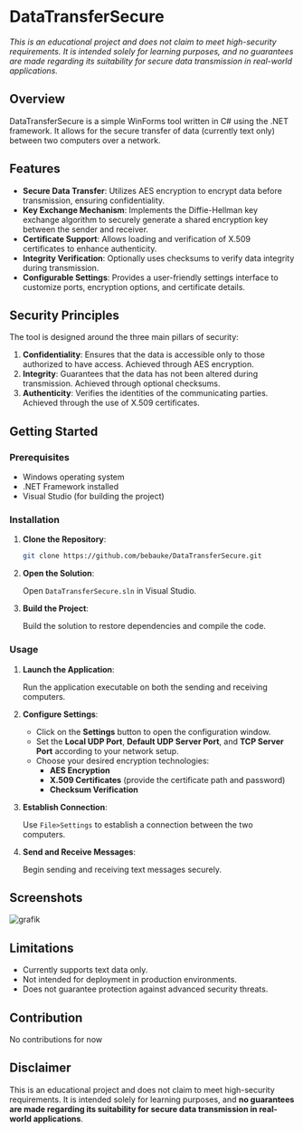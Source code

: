 # DataTransferSecure

*This is an educational project and does not claim to meet high-security requirements. It is intended solely for learning purposes, and no guarantees are made regarding its suitability for secure data transmission in real-world applications.*

## Overview

DataTransferSecure is a simple WinForms tool written in C# using the .NET framework. It allows for the secure transfer of data (currently text only) between two computers over a network.

## Features

- **Secure Data Transfer**: Utilizes AES encryption to encrypt data before transmission, ensuring confidentiality.
- **Key Exchange Mechanism**: Implements the Diffie-Hellman key exchange algorithm to securely generate a shared encryption key between the sender and receiver.
- **Certificate Support**: Allows loading and verification of X.509 certificates to enhance authenticity.
- **Integrity Verification**: Optionally uses checksums to verify data integrity during transmission.
- **Configurable Settings**: Provides a user-friendly settings interface to customize ports, encryption options, and certificate details.

## Security Principles

The tool is designed around the three main pillars of security:

1. **Confidentiality**: Ensures that the data is accessible only to those authorized to have access. Achieved through AES encryption.
2. **Integrity**: Guarantees that the data has not been altered during transmission. Achieved through optional checksums.
3. **Authenticity**: Verifies the identities of the communicating parties. Achieved through the use of X.509 certificates.

## Getting Started

### Prerequisites

- Windows operating system
- .NET Framework installed
- Visual Studio (for building the project)

### Installation

1. **Clone the Repository**:

   ```bash
   git clone https://github.com/bebauke/DataTransferSecure.git
   ```

2. **Open the Solution**:

   Open `DataTransferSecure.sln` in Visual Studio.

3. **Build the Project**:

   Build the solution to restore dependencies and compile the code.

### Usage

1. **Launch the Application**:

   Run the application executable on both the sending and receiving computers.

2. **Configure Settings**:

   - Click on the **Settings** button to open the configuration window.
   - Set the **Local UDP Port**, **Default UDP Server Port**, and **TCP Server Port** according to your network setup.
   - Choose your desired encryption technologies:
     - **AES Encryption**
     - **X.509 Certificates** (provide the certificate path and password)
     - **Checksum Verification**

3. **Establish Connection**:

   Use `File>Settings` to establish a connection between the two computers.

4. **Send and Receive Messages**:

   Begin sending and receiving text messages securely.

## Screenshots

![grafik](https://github.com/user-attachments/assets/bc345e35-7c07-4b93-955a-e27264607f1c)


## Limitations

- Currently supports text data only.
- Not intended for deployment in production environments.
- Does not guarantee protection against advanced security threats.

## Contribution

No contributions for now

## Disclaimer

This is an educational project and does not claim to meet high-security requirements. It is intended solely for learning purposes, and **no guarantees are made regarding its suitability for secure data transmission in real-world applications**.
